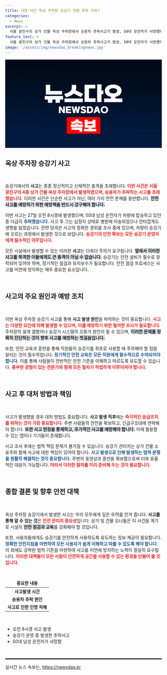 ```yaml
---
title: 사망 사건 옥상 주차장 승강기 차량 추락 이유?
categories:
  - News
excerpt: >
  서울 광진구의 상가 건물 옥상 주차장에서 승용차 추락사고가 발생, 50대 운전자가 사망했다. 경찰은 사고 원인 조사를 시작하며 충격적인 사건의 전말을 밝혀낼 예정이다.
feature_text: >
  서울 광진구의 상가 건물 옥상 주차장에서 승용차 추락사고가 발생, 50대 운전자가 사망했다. 경찰은 사고 원인 조사를 시작하며 충격적인 사건의 전말을 밝혀낼 예정이다.
image: '/assets/img/newsdao_breakingnews.jpg'
---
```


<p><img src="/assets/img/newsdao_breakingnews.jpg" alt="koreaapp 속보" /></p>

<h2 data-ke-size="size26">옥상 주차장 승강기 사고</h2>

<p data-ke-size="size16">&nbsp;</p>

<p>승강기에서의 <b>사고</b>는 종종 정신적이고 신체적인 충격을 초래합니다. <b><span style="color: #ee2323;">이번 사건은 서울 광진구의 4층 상가 건물 옥상 주차장에서 발생하였으며, 승용차가 추락하는 사고를 초래했습니다.</span></b> 이러한 사건은 단순한 사고가 아닌, 여러 가지 안전 문제를 동반합니다. <b><span style="background-color: #21538527;">안전사고를 예방하기 위한 예방책을 반드시 강구해야 합니다.</span></b> </p>

<p>이번 사고는 27일 오전 8시경에 발생했으며, 50대 남성 운전자가 차량에 탑승하고 있던 중 다급히 <b><span style="color: #1a5490;">추락했습니다.</span></b> 사고 후 그는 심정지 상태로 병원에 이송되었으나 안타깝게도 생명을 잃었습니다. 관련 당국은 사고의 정확한 경위를 조사 중에 있으며, 차량이 승강기에 오르는 과정에서 발생한 것으로 보입니다. <b><span style="color: #ee2323;">승강기의 안전 확보는 모든 승강기 운영자에게 필수적인 의무입니다.</span></b> </p>

<p>모든 시설에서 발생할 수 있는 이러한 <b>사고</b>는 더욱더 주의가 요구됩니다. <b><span style="background-color: #21538527;">옆에서 이러한 사고를 목격한 이들에게도 큰 충격이 아닐 수 없습니다.</span></b> 승강기는 안전 설비가 필수로 장착되어 있어야 하며, 정기적인 점검과 유지보수가 필요합니다. 안전 점검 프로세스는 사고를 미연에 방지하는 매우 중요한 요소입니다. </p>

<p data-ke-size="size16">&nbsp;</p>

<h2 data-ke-size="size26">사고의 주요 원인과 예방 조치</h2>

<p data-ke-size="size16">&nbsp;</p>

<p>이번 옥상 주차장 승강기 사고를 통해 <b>사고 발생 원인</b>을 파악하는 것이 중요합니다. <b><span style="color: #ee2323;">사고는 다양한 요인에 의해 발생할 수 있으며, 이를 예방하기 위한 철저한 조사가 필요합니다.</span></b> 주차장의 설계 결함이나 승강기 시스템의 오류가 원인이 될 수 있으며, <b><span style="background-color: #21538527;">이러한 문제를 정확히 진단하는 것이 향후 사고를 예방하는 첫걸음입니다.</span></b> </p>

<p>또한, 안전 교육과 훈련을 통해 직원들이 승강기를 최초로 사용할 때 주의해야 할 점을 알리는 것이 필수적입니다. <b><span style="color: #1a5490;">정기적인 안전 교육은 모든 직원에게 필수적으로 수여되어야 합니다.</span></b> 이를 통해 사람들이 전반적인 안전 기준을 이해하고 따르도록 유도할 수 있습니다. <b><span style="color: #ee2323;">풍부한 경험이 있는 전문가와 함께 모든 절차가 적법하게 이루어져야 합니다.</span></b> </p>

<p data-ke-size="size16">&nbsp;</p>

<h2 data-ke-size="size26">사고 후 대처 방법과 책임</h2>

<p data-ke-size="size16">&nbsp;</p>

<p>사고가 발생했을 경우 대처 방법도 중요합니다. <b>사고 발생 직후</b>에는 <b><span style="color: #ee2323;">즉각적인 응급조치를 취하는 것이 가장 중요합니다.</span></b> 주변 사람들의 안전을 확보하고, 긴급구조대에 연락해야 합니다. <b><span style="background-color: #21538527;">또한 사고 현장을 통제하고, 추가적인 사고를 예방해야 합니다.</span></b> 이때 활용할 수 있는 앱이나 기기들이 존재합니다. </p>

<p>사고 조사 후에는 법적 책임 문제가 불거질 수 있습니다. 승강기 관리자는 상가 건물 소유주와 함께 사고에 대한 책임이 있어야 합니다. <b><span style="color: #1a5490;">사고 발생으로 인해 발생하는 법적 분쟁을 원활히 해결하는 것이 중요합니다.</span></b> 주변의 동영상과 증언을 확보함으로써 더욱 효율적인 대응이 가능합니다. <b><span style="color: #ee2323;">따라서 이러한 절차를 미리 준비해 두는 것이 필요합니다.</span></b> </p>

<p data-ke-size="size16">&nbsp;</p>

<h2 data-ke-size="size26">종합 결론 및 향후 안전 대책</h2>

<p data-ke-size="size16">&nbsp;</p>

<p>옥상 주차장 승강기에서 발생한 사고는 우리 모두에게 깊은 우려를 안겨 줍니다. <b>사고를 통해 알 수 있는 것</b>은 <b><span style="color: #ee2323;">안전 관리의 중요성</span></b>입니다. 상가 및 건물 오너들은 이 사건을 계기로 시설의 <b><span style="background-color: #21538527;">안전 점검과 교육</span></b>를 강화해야 할 것입니다. </p>

<p>또한, 사용자들에게도 승강기를 안전하게 사용하도록 유도하는 정보 제공이 필요합니다. <b><span style="color: #1a5490;">정확한 안전지침을 마련하여 모든 사용자가 쉽게 이해하고 따를 수 있도록 해야 합니다.</span></b> 이 외에도 강력한 법적 기준을 마련하여 사고를 미연에 방지하는 노력이 절실히 요구됩니다. <b><span style="color: #ee2323;">이러한 대책들이 모든 사람이 안전하게 공간을 사용할 수 있는 환경을 만들어 줄 것입니다.</span></b> </p>

<p data-ke-size="size16">&nbsp;</p> 

<table style="width: 100%; border-collapse: collapse;">
<thead>
<tr>
<td style="text-align: center; height: 17px;"><b>중요한 내용</b></td>
</tr>
</thead>
<tbody>
<tr>
<td style="text-align: center; height: 17px;"><b>사고발생 시간</b></td>
</tr>
<tr>
<td style="text-align: center; height: 17px;"><b>승용차 추락 원인</b></td>
</tr>
<tr>
<td style="text-align: center; height: 17px;"><b>사고로 인한 인명 피해</b></td>
</tr>
</tbody>
</table>

<p data-ke-size="size16">&nbsp;</p> 

<ul>
<li>오전 8시경 사고 발생</li>
<li>승강기 운영 중 발생한 추락사고</li>
<li>50대 남성 운전자가 사망함</li>
</ul>

<p data-ke-size="size16">&nbsp;</p> 

<hr style="border: 1px solid #000;">
실시간 뉴스 속보는, <a href="https://newsdao.kr" rel="dofollow">https://newsdao.kr</a>


